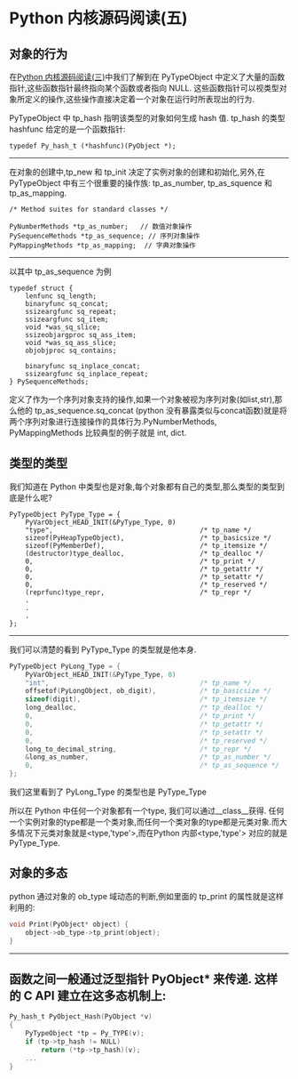 # Python 内核源码阅读(五)

## 对象的行为

在[Python 内核源码阅读(三)](https://copie.cn/index.php/archives/Python-%E5%86%85%E6%A0%B8%E6%BA%90%E7%A0%81%E9%98%85%E8%AF%BB-%E4%B8%89.html)中我们了解到在 PyTypeObject 中定义了大量的函数指针,这些函数指针最终指向某个函数或者指向 NULL. 这些函数指针可以视类型对象所定义的操作,这些操作直接决定着一个对象在运行时所表现出的行为.

PyTypeObject 中 tp_hash 指明该类型的对象如何生成 hash 值. tp_hash 的类型 hashfunc 给定的是一个函数指针:


    typedef Py_hash_t (*hashfunc)(PyObject *);

---

在对象的创建中,tp_new 和 tp_init 决定了实例对象的创建和初始化,另外,在 PyTypeObject 中有三个很重要的操作族: tp_as_number, tp_as_squence 和 tp_as_mapping.


    /* Method suites for standard classes */

    PyNumberMethods *tp_as_number;   // 数值对象操作
    PySequenceMethods *tp_as_sequence; // 序列对象操作
    PyMappingMethods *tp_as_mapping;  // 字典对象操作

---
以其中 tp_as_sequence 为例


    typedef struct {
        lenfunc sq_length;
        binaryfunc sq_concat;
        ssizeargfunc sq_repeat;
        ssizeargfunc sq_item;
        void *was_sq_slice;
        ssizeobjargproc sq_ass_item;
        void *was_sq_ass_slice;
        objobjproc sq_contains;

        binaryfunc sq_inplace_concat;
        ssizeargfunc sq_inplace_repeat;
    } PySequenceMethods;


定义了作为一个序列对象支持的操作,如果一个对象被视为序列对象(如list,str),那么他的 tp_as_sequence.sq_concat (python 没有暴露类似与concat函数)就是将两个序列对象进行连接操作的具体行为.PyNumberMethods, PyMappingMethods 比较典型的例子就是 int, dict.

## 类型的类型

我们知道在 Python 中类型也是对象,每个对象都有自己的类型,那么类型的类型到底是什么呢?

    PyTypeObject PyType_Type = {
        PyVarObject_HEAD_INIT(&PyType_Type, 0)
        "type",                                     /* tp_name */
        sizeof(PyHeapTypeObject),                   /* tp_basicsize */
        sizeof(PyMemberDef),                        /* tp_itemsize */
        (destructor)type_dealloc,                   /* tp_dealloc */
        0,                                          /* tp_print */
        0,                                          /* tp_getattr */
        0,                                          /* tp_setattr */
        0,                                          /* tp_reserved */
        (reprfunc)type_repr,                        /* tp_repr */
        .
        .
        .
    };

---
我们可以清楚的看到 PyType_Type 的类型就是他本身.

```C
PyTypeObject PyLong_Type = {
    PyVarObject_HEAD_INIT(&PyType_Type, 0)
    "int",                                      /* tp_name */
    offsetof(PyLongObject, ob_digit),           /* tp_basicsize */
    sizeof(digit),                              /* tp_itemsize */
    long_dealloc,                               /* tp_dealloc */
    0,                                          /* tp_print */
    0,                                          /* tp_getattr */
    0,                                          /* tp_setattr */
    0,                                          /* tp_reserved */
    long_to_decimal_string,                     /* tp_repr */
    &long_as_number,                            /* tp_as_number */
    0,                                          /* tp_as_sequence */
};
```
我们这里看到了 PyLong_Type 的类型也是 PyType_Type

所以在 Python 中任何一个对象都有一个type, 我们可以通过__class__获得.
任何一个实例对象的type都是一个类对象,而任何一个类对象的type都是元类对象.而大多情况下元类对象就是<type,'type'>,而在Python 内部<type,'type'> 对应的就是PyType_Type.

## 对象的多态

python 通过对象的 ob_type 域动态的判断,例如里面的 tp_print 的属性就是这样利用的:

```C
void Print(PyObject* object) {
    object->ob_type->tp_print(object);
}
```
---
函数之间一般通过泛型指针 PyObject* 来传递.
这样的 C API 建立在这多态机制上:
---

```C
Py_hash_t PyObject_Hash(PyObject *v)
{
    PyTypeObject *tp = Py_TYPE(v);
    if (tp->tp_hash != NULL)
        return (*tp->tp_hash)(v);
    ...
}
```
